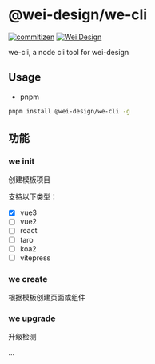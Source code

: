 # @wei-design/we-cli

[![commitizen](https://img.shields.io/badge/commitizen-friendly-brightgreen.svg)](http://commitizen.github.io/cz-cli)
[![Wei Design](https://img.shields.io/npm/v/@wei-design/we-cli.svg?style=flat-square)](https://www.npmjs.org/package/@wei-design/we-cli)

we-cli, a node cli tool for wei-design

## Usage

- pnpm

``` sh
pnpm install @wei-design/we-cli -g
```

## 功能

### we init

创建模板项目

支持以下类型：

- [x] vue3
- [ ] vue2 
- [ ] react
- [ ] taro
- [ ] koa2
- [ ] vitepress

### we create

根据模板创建页面或组件

### we upgrade 

升级检测

...
